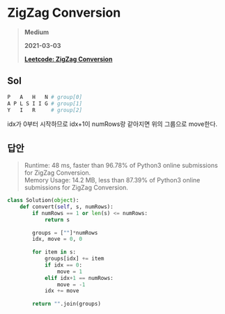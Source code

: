 # ZigZag Conversion
> **Medium**
>
> **2021-03-03**
>
> **[Leetcode: ZigZag Conversion](https://leetcode.com/problems/zigzag-conversion)**


## Sol
```python
P   A   H   N # group[0]
A P L S I I G # group[1]
Y   I   R     # group[2]
```
idx가 0부터 시작하므로 idx+1이 numRows랑 같아지면 위의 그룹으로 move한다.  

## 답안
> Runtime: 48 ms, faster than 96.78% of Python3 online submissions for ZigZag Conversion.  
> Memory Usage: 14.2 MB, less than 87.39% of Python3 online submissions for ZigZag Conversion.
```python
class Solution(object):
    def convert(self, s, numRows):
        if numRows == 1 or len(s) <= numRows:
            return s
        
        groups = [""]*numRows
        idx, move = 0, 0
        
        for item in s:
            groups[idx] += item
            if idx == 0:
                move = 1
            elif idx+1 == numRows:
                move = -1
            idx += move
        
        return "".join(groups)
```